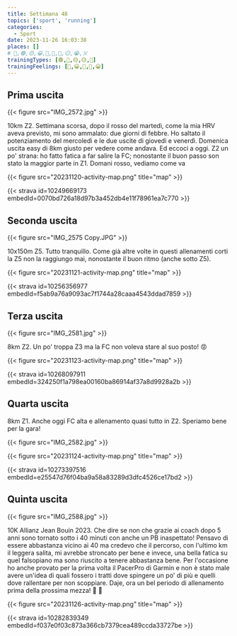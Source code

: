 ```yaml
---
title: Settimana 48
topics: ['sport', 'running']
categories:
  - Sport
date: 2023-11-26 16:03:38
places: []
# 🔴,🟢,🟡,😀,🙁,🫤,🙂,😐,😭,☠️
trainingTypes: [🟢,🔴,🟡,🟡,🏁]
trainingFeelings: [🫤,😀,🫤,🫤,😀]
---
```

<!--more-->

## Prima uscita

{{< figure src="IMG_2572.jpg" >}}

10km Z2.
Settimana scorsa, dopo il rosso del martedì, come la mia HRV aveva previsto, mi sono ammalato: due giorni di febbre.
Ho saltato il potenziamento del mercoledì e le due uscite di giovedì e venerdì.
Domenica uscita easy di 8km giusto per vedere come andava.
Ed eccoci a oggi. Z2 un po' strana: ho fatto fatica a far salire la FC; nonostante il buon passo son stato la maggior parte in Z1.
Domani rosso, vediamo come va

{{< figure src="20231120-activity-map.png" title="map" >}}

{{< strava id=10249669173 embedId=0070bd726a18d97b3a452db4e11f78961ea7c770 >}}

## Seconda uscita

{{< figure src="IMG_2575 Copy.JPG" >}}

10x150m Z5. Tutto tranquillo. Come già altre volte in questi allenamenti corti la Z5 non la raggiungo mai, nonostante il buon ritmo (anche sotto Z5).

{{< figure src="20231121-activity-map.png" title="map" >}}

{{< strava id=10256356977 embedId=f5ab9a76a9093ac7f1744a28caaa4543ddad7859 >}}

## Terza uscita

{{< figure src="IMG_2581.jpg" >}}

8km Z2. Un po' troppa Z3 ma la FC non voleva stare al suo posto! 😡

{{< figure src="20231123-activity-map.png" title="map" >}}

{{< strava id=10268097911 embedId=324250f1a798ea00160ba86914af37a8d9928a2b >}}

## Quarta uscita

8km Z1. Anche oggi FC alta e allenamento quasi tutto in Z2. Speriamo bene per la gara!

{{< figure src="IMG_2582.jpg" >}}

{{< figure src="20231124-activity-map.png" title="map" >}}

{{< strava id=10273397516 embedId=e25547d76f04ba9a58a83289d3dfc4526ce17bd2 >}}

## Quinta uscita

{{< figure src="IMG_2588.jpg" >}}

10K Allianz Jean Bouin 2023.
Che dire se non che grazie ai coach dopo 5 anni sono tornato sotto i 40 minuti con anche un PB inaspettato!
Pensavo di essere abbastanza vicino ai 40 ma credevo che il percorso, con l'ultimo km il leggera salita, mi avrebbe stroncato per bene e invece, una bella fatica su quel falsopiano ma sono riuscito a tenere abbastanza bene.
Per l'occasione ho anche provato per la prima volta il PacerPro di Garmin e non è stato male avere un'idea di quali fossero i tratti dove spingere un po' di più e quelli dove rallentare per non scoppiare.
Daje, ora un bel periodo di allenamento prima della prossima mezza!
🥳 🥳

{{< figure src="20231126-activity-map.png" title="map" >}}

{{< strava id=10282839349 embedId=f037e0f03c873a366cb7379cea489ccda33727be >}}
